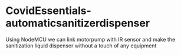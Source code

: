 # CovidEssentials-automaticsanitizerdispenser
Using NodeMCU we can link motorpump with IR sensor and make the sanitization liquid dispenser without a touch of any equipment
